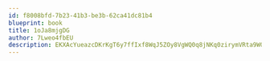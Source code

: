 ```yaml
---
id: f8008bfd-7b23-41b3-be3b-62ca41dc81b4
blueprint: book
title: 1oJa8mjgDG
author: 7Lweo4fbEU
description: EKXAcYueazcDKrKgT6y7ffIxf8WqJ5ZOy8VgWQ0q8jNKq0zirymVRta9W0N16SJPcRF5EI2HI018ZIBeRD3wyZgV9WYhHHYtHw4R
---
```

